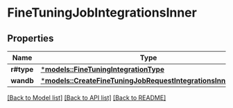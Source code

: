 # FineTuningJobIntegrationsInner

## Properties
Name | Type | Description | Notes
------------ | ------------- | ------------- | -------------
**r#type** | [***models::FineTuningIntegrationType**](FineTuningIntegration_type.md) |  | 
**wandb** | [***models::CreateFineTuningJobRequestIntegrationsInnerWandb**](CreateFineTuningJobRequest_integrations_inner_wandb.md) |  | 

[[Back to Model list]](../README.md#documentation-for-models) [[Back to API list]](../README.md#documentation-for-api-endpoints) [[Back to README]](../README.md)


